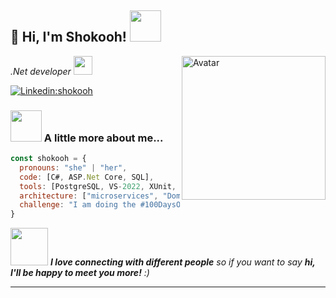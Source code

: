 <h2> 👋  Hi, I'm Shokooh! <img src="https://media.giphy.com/media/mGcNjsfWAjY5AEZNw6/giphy.gif" width="50"></h2>
<img align='right' src="https://cdn.dribbble.com/users/4055494/screenshots/15215756/media/d2b66c4ca0192aa26d103448b3d1518b.gif" alt="Avatar" width="230" >
<p><em>.Net developer </a><img src="https://media.giphy.com/media/fYSnHlufseco8Fh93Z/giphy.gif" width="30"> 
</em></p>


[![Linkedin:shokooh](https://img.shields.io/badge/-shokoohsaboori-blue?style=flat-square&logo=Linkedin&logoColor=white&link=https://www.linkedin.com/in/shokooh-saboori-developer/)](https://www.linkedin.com/in/shokooh-saboori-developer/)

### <img src="https://media.giphy.com/media/VgCDAzcKvsR6OM0uWg/giphy.gif" width="50"> A little more about me...  

```javascript
const shokooh = {
  pronouns: "she" | "her",
  code: [C#, ASP.Net Core, SQL],
  tools: [PostgreSQL, VS-2022, XUnit, Docker],
  architecture: ["microservices", "Domain Driven Design"],
  challenge: "I am doing the #100DaysOfCode challenge focused on microservices and DDD"
}
```

<img src="https://media.giphy.com/media/LnQjpWaON8nhr21vNW/giphy.gif" width="60"> <em><b>I love connecting with different people</b> so if you want to say <b>hi, I'll be happy to meet you more!</b> :)</em>

---
